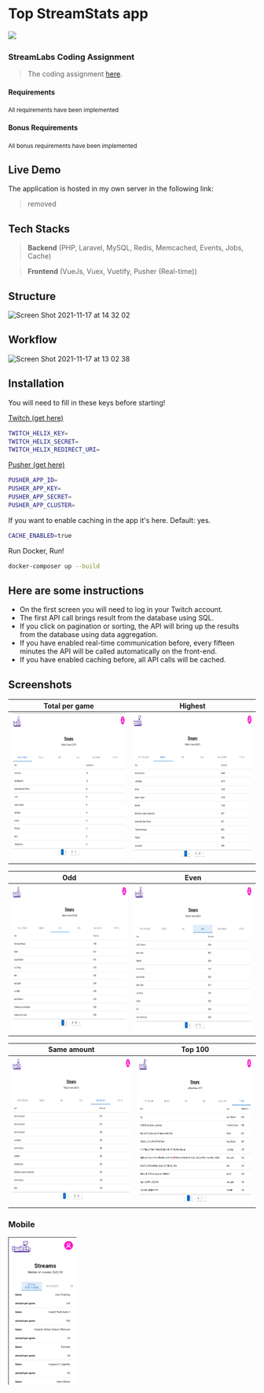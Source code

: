 # Top StreamStats app
<img src="https://cdn.streamlabs.com/static/imgs/streamlabs-logos/dark/streamlabs-logo-horizontal.svg" width="450"/>


### StreamLabs Coding Assignment
>  The coding assignment [here]( https://docs.google.com/document/d/1nmA9ZHtPtjFNNX2nknijkrDTz8KJXrUDkG496zFZW4A/edit).

#### Requirements

<small>All requirements have been implemented</small>

#### Bonus Requirements

<small>All bonus requirements have been implemented</small>

## Live Demo
The application is hosted in my own server in the following link:
> removed

## Tech Stacks
>**Backend** (PHP, Laravel, MySQL, Redis, Memcached, Events, Jobs, Cache)

> **Frontend** (VueJs, Vuex, Vuetify, Pusher (Real-time))

## Structure
![Screen Shot 2021-11-17 at 14 32 02](https://user-images.githubusercontent.com/4297908/142251917-8d30964b-36b9-4590-bf86-0c7975d14214.png)

## Workflow

![Screen Shot 2021-11-17 at 13 02 38](https://user-images.githubusercontent.com/4297908/142238588-592a4c03-3946-4b2b-9777-25cc9ce80bb9.png)


## Installation

You will need to fill in these keys before starting!

[Twitch (get here)](https://dev.twitch.tv)
```bash
TWITCH_HELIX_KEY=
TWITCH_HELIX_SECRET=
TWITCH_HELIX_REDIRECT_URI=
```

[Pusher (get here)](https://pusher.com/)
```bash
PUSHER_APP_ID=
PUSHER_APP_KEY=
PUSHER_APP_SECRET=
PUSHER_APP_CLUSTER=
```

If you want to enable caching in the app it's here. Default: yes.
```bash
CACHE_ENABLED=true
```

Run Docker, Run!

```bash
docker-composer up --build
```

## Here are some instructions
- On the first screen you will need to log in your Twitch account.
- The first API call brings result from the database using SQL.
- If you click on pagination or sorting, the API will bring up the results from the database using data aggregation.
- If you have enabled real-time communication before, every fifteen minutes the API will be called automatically on the front-end.
- If you have enabled caching before, all API calls will be cached.

## Screenshots

Total per game          |  Highest
:-------------------------:|:-------------------------:
<img src="/public/images/1.png" height="300"> | <img src="/public/images/2.png" height="300">

Odd          |  Even
:-------------------------:|:-------------------------:
<img src="/public/images/3.png" height="300"> | <img src="/public/images/4.png" height="300">

Same amount          |  Top 100
:-------------------------:|:-------------------------:
<img src="/public/images/5.png" height="300"> | <img src="/public/images/6.png" height="300">


### Mobile
<img src="/public/images/7.png" height="300">
